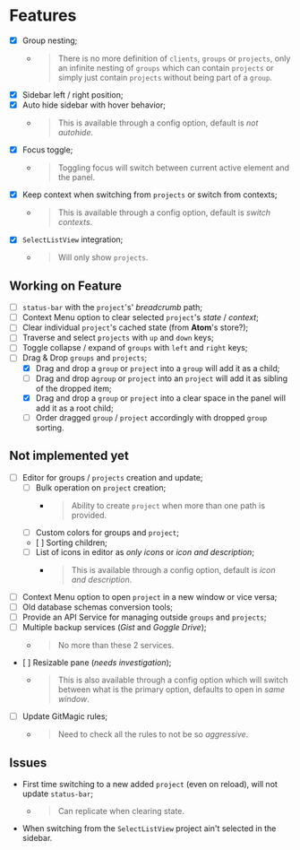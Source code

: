 # Features

- [x] Group nesting;
  - > There is no more definition of `clients`, `groups` or `projects`,
  only an infinite nesting of `groups` which can contain
  `projects` or simply just contain `projects` without being part of a `group`.
- [x] Sidebar left / right position;
- [x] Auto hide sidebar with hover behavior;
  - > This is available through a config option, default is *not autohide*.
- [x] Focus toggle;
  - > Toggling focus will switch between current active element and the panel.
- [x] Keep context when switching from `projects` or switch from contexts;
  - > This is available through a config option, default is *switch contexts*.
- [x] `SelectListView` integration;
  - > Will only show `projects`.

## Working on Feature

- [ ] `status-bar` with the `project`'s' *breadcrumb* path;
- [ ] Context Menu option to clear selected `project`'s *state* / *context*;
- [ ] Clear individual `project`'s cached state (from **Atom**'s store?);
- [ ] Traverse and select `projects` with `up` and `down` keys;
- [ ] Toggle collapse / expand of `groups` with `left` and `right` keys;
- [ ] Drag & Drop `groups` and `projects`;
  - [x] Drag and drop a `group` or `project` into a `group` will add it as a child;
  - [ ] Drag and drop a`group` or `project` into an `project` will add it as sibling of the dropped item;
  - [x] Drag and drop a `group` or `project` into a clear space in the panel will add it as a root child;
  - [ ] Order dragged `group` / `project` accordingly with dropped `group` sorting.

## Not implemented yet

- [ ] Editor for groups / `projects` creation and update;
  - [ ] Bulk operation on `project` creation;
    - > Ability to create `project` when more than one path is provided.
  - [ ] Custom colors for groups and `project`;
  - [ ] Sorting children;
  - [ ] List of icons in editor as *only icons* or *icon and description*;
    - > This is available through a config option, default is *icon and description*.
- [ ] Context Menu option to open `project` in a new window or vice versa;
- [ ] Old database schemas conversion tools;
- [ ] Provide an API Service for managing outside `groups` and `projects`;
- [ ] Multiple backup services (*Gist* and *Goggle Drive*);
  - > No more than these 2 services.
- [ ] Resizable pane (*needs investigation*);
  - > This is also available through a config option which will switch between what is the primary option, defaults to open in *same window*.
- [ ] Update GitMagic rules;
  - > Need to check all the rules to not be so *aggressive*.

## Issues

- First time switching to a new added `project` (even on reload), will not update `status-bar`;
  - > Can replicate when clearing state.
- When switching from the `SelectListView` project ain't selected in the sidebar.
